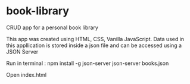 # book-library

CRUD app for a personal book library

This app was created using HTML, CSS, Vanilla JavaScript.
Data used in this appllication is stored inside a json file and can be accessed using a JSON Server

Run in terminal :
npm install -g json-server
json-server books.json

Open index.html
